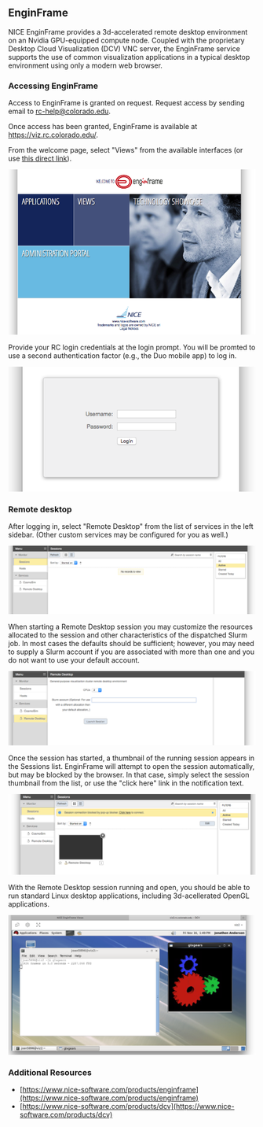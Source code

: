 ## EnginFrame

NICE EnginFrame provides a 3d-accelerated remote desktop environment
on an Nvidia GPU-equipped compute node. Coupled with the proprietary
Desktop Cloud Visualization (DCV) VNC server, the EnginFrame service
supports the use of common visualization applications in a typical
desktop environment using only a modern web browser.


### Accessing EnginFrame

Access to EnginFrame is granted on request. Request access by sending
email to rc-help@colorado.edu.

Once access has been granted, EnginFrame is available at
https://viz.rc.colorado.edu/.

From the welcome page, select "Views" from the available interfaces
(or use [this direct link][vdi]).

[vdi]: https://viz.rc.colorado.edu/enginframe/vdi/vdi.xml

![EnginFrame welcome page](enginframe/welcome.png)

Provide your RC login credentials at the login prompt. You will be
promted to use a second authentication factor (e.g., the Duo mobile
app) to log in.

![EnginFrame login prompt](enginframe/login.png)


### Remote desktop

After logging in, select "Remote Desktop" from the list of services in
the left sidebar. (Other custom services may be configured for you as
well.)

![EnginFrame vdi interface](enginframe/vdi.png)

When starting a Remote Desktop session you may customize the resources
allocated to the session and other characteristics of the dispatched
Slurm job. In most cases the defaults should be sufficient; however,
you may need to supply a Slurm account if you are associated with more
than one and you do not want to use your default account.

![Remote Desktop service](enginframe/remote-desktop.png)

Once the session has started, a thumbnail of the running session
appears in the Sessions list. EnginFrame will attempt to open the
session automatically, but may be blocked by the browser. In that
case, simply select the session thumbnail from the list, or use the
"click here" link in the notification text.

![Remote Desktop session](enginframe/session.png)

With the Remote Desktop session running and open, you should be able
to run standard Linux desktop applications, including 3d-acellerated
OpenGL applications.

![glxgears running via DCV](enginframe/glxgears.png)


### Additional Resources

- [https://www.nice-software.com/products/enginframe](https://www.nice-software.com/products/enginframe)
- [https://www.nice-software.com/products/dcv](https://www.nice-software.com/products/dcv)
